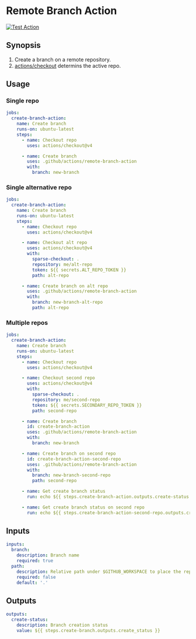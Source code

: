 # Remote Branch Action

[![Test Action](https://github.com/CDCgov/remote-branch-action/actions/workflows/test-action.yml/badge.svg)](https://github.com/CDCgov/remote-branch-action/actions/workflows/test-action.yml)

## Synopsis

1. Create a branch on a remote repository.
2. [actions/checkout](https://github.com/actions/checkout) determins the active repo.

## Usage

### Single repo
```yml
jobs:
  create-branch-action:
    name: Create branch
    runs-on: ubuntu-latest
    steps:
      - name: Checkout repo
        uses: actions/checkout@v4

      - name: Create branch
        uses: .github/actions/remote-branch-action
        with:
          branch: new-branch
```
### Single alternative repo
```yml
jobs:
  create-branch-action:
    name: Create branch
    runs-on: ubuntu-latest
    steps:
      - name: Checkout repo
        uses: actions/checkout@v4

      - name: Checkout alt repo
        uses: actions/checkout@v4
        with:
          sparse-checkout: .
          repository: me/alt-repo
          token: ${{ secrets.ALT_REPO_TOKEN }}
          path: alt-repo

      - name: Create branch on alt repo
        uses: .github/actions/remote-branch-action
        with:
          branch: new-branch-alt-repo
          path: alt-repo
```
### Multiple repos
```yml
jobs:
  create-branch-action:
    name: Create branch
    runs-on: ubuntu-latest
    steps:
      - name: Checkout repo
        uses: actions/checkout@v4

      - name: Checkout second repo
        uses: actions/checkout@v4
        with:
          sparse-checkout: .
          repository: me/second-repo
          token: ${{ secrets.SECONDARY_REPO_TOKEN }}
          path: second-repo

      - name: Create branch
        id: create-branch-action
        uses: .github/actions/remote-branch-action
        with:
          branch: new-branch

      - name: Create branch on second repo
        id: create-branch-action-second-repo
        uses: .github/actions/remote-branch-action
        with:
          branch: new-branch-second-repo
          path: second-repo

      - name: Get create branch status
        run: echo ${{ steps.create-branch-action.outputs.create-status }}

      - name: Get create branch status on second repo
        run: echo ${{ steps.create-branch-action-second-repo.outputs.create-status }}
```

## Inputs

```yml
inputs:
  branch:
    description: Branch name
    required: true
  path:
    description: Relative path under $GITHUB_WORKSPACE to place the repository
    required: false
    default: '.'
```

## Outputs
```yml
outputs:
  create-status:
    description: Branch creation status
    value: ${{ steps.create-branch.outputs.create_status }}
```
